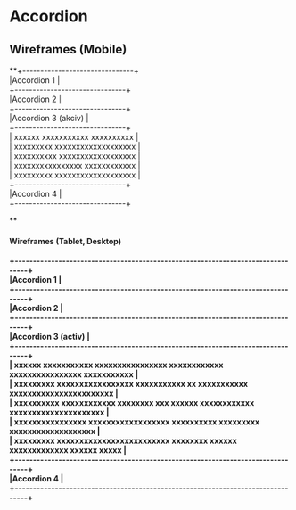 # **Accordion**

## **Wireframes \(Mobile\)**

\*\*+-------------------------------+  
\|Accordion 1 \|  
+-------------------------------+  
\|Accordion 2 \|  
+-------------------------------+  
\|Accordion 3 \(akciv\) \|  
+-------------------------------+  
\| xxxxxx xxxxxxxxxxx xxxxxxxxxx \|  
\| xxxxxxxxx xxxxxxxxxxxxxxxxxxx \|  
\| xxxxxxxxxx xxxxxxxxxxxxxxxxxx \|  
\| xxxxxxxxxxxxxxxx xxxxxxxxxxxx \|  
\| xxxxxxxxx xxxxxxxxxxxxxxxxxxx \|  
+-------------------------------+  
\|Accordion 4 \|  
+-------------------------------+

\*\*

#### **Wireframes \(Tablet, Desktop\)**

**+--------------------------------------------------------------------------------+  
\|Accordion 1 \|  
+--------------------------------------------------------------------------------+  
\|Accordion 2 \|  
+--------------------------------------------------------------------------------+  
\|Accordion 3 \(activ\) \|  
+--------------------------------------------------------------------------------+  
\| xxxxxx xxxxxxxxxxx xxxxxxxxxxxxxxxx xxxxxxxxxxxx xxxxxxxxxxxxxxxx xxxxxxxxxxx \|  
\| xxxxxxxxx xxxxxxxxxxxxxxxxx xxxxxxxxxxx xx xxxxxxxxxxx xxxxxxxxxxxxxxxxxxxxxxx \|  
\| xxxxxxxxxx xxxxxxxxxxxx xxxxxxxx xxx xxxxxx xxxxxxxxxxxx xxxxxxxxxxxxxxxxxxxxx \|  
\| xxxxxxxxxxxxxxxx xxxxxxxxxxxxxxxxxx xxxxxxxxxx xxxxxxxxx xxxxxxxxxxxxxxxxxxx \|  
\| xxxxxxxxx xxxxxxxxxxxxxxxxxxxxxxxxx xxxxxxxx xxxxxx xxxxxxxxxxxxx xxxxxx xxxxx \|  
+--------------------------------------------------------------------------------+  
\|Accordion 4 \|  
+--------------------------------------------------------------------------------+**

